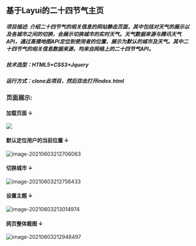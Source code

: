 ## 基于Layui的二十四节气主页

##### 项目描述: 介绍二十四节气的相关信息的网站静态页面，其中包括对天气的展示以及各城市之间的切换，会展示切换城市的实时天气。天气数据来源与腾讯天气API，通过高德地图API定位到使用者的位置，展示为默认的城市及天气。其中二十四节气的相关信息数据来源，均来自网络上的二十四节气API。

##### 技术选型：HTML5+CSS3+Jquery

##### 运行方式：clone此项目，然后双击打开index.html

### 页面展示:

#### 加载页面 ↓

![](https://img-blog.csdnimg.cn/20210603214654532.png?x-oss-process=image/watermark,type_ZmFuZ3poZW5naGVpdGk,shadow_10,text_aHR0cHM6Ly9ibG9nLmNzZG4ubmV0L3FxXzI1MTY4NTE1,size_16,color_FFFFFF,t_70#pic_center)

#### 默认定位用户的当前位置 ↓

![image-20210603212706063](https://img-blog.csdnimg.cn/20210603214700718.png?x-oss-process=image/watermark,type_ZmFuZ3poZW5naGVpdGk,shadow_10,text_aHR0cHM6Ly9ibG9nLmNzZG4ubmV0L3FxXzI1MTY4NTE1,size_16,color_FFFFFF,t_70#pic_center)

#### 切换城市 ↓

![image-20210603212756433](https://img-blog.csdnimg.cn/20210603214708159.png?x-oss-process=image/watermark,type_ZmFuZ3poZW5naGVpdGk,shadow_10,text_aHR0cHM6Ly9ibG9nLmNzZG4ubmV0L3FxXzI1MTY4NTE1,size_16,color_FFFFFF,t_70#pic_center)

#### 设置主题 ↓

![image-20210603213014974](https://img-blog.csdnimg.cn/20210603214726229.png?x-oss-process=image/watermark,type_ZmFuZ3poZW5naGVpdGk,shadow_10,text_aHR0cHM6Ly9ibG9nLmNzZG4ubmV0L3FxXzI1MTY4NTE1,size_16,color_FFFFFF,t_70#pic_center)

#### 网页整体截图 ↓

![image-20210603212948497](https://img-blog.csdnimg.cn/20210603214717534.png?x-oss-process=image/watermark,type_ZmFuZ3poZW5naGVpdGk,shadow_10,text_aHR0cHM6Ly9ibG9nLmNzZG4ubmV0L3FxXzI1MTY4NTE1,size_16,color_FFFFFF,t_70#pic_center)

